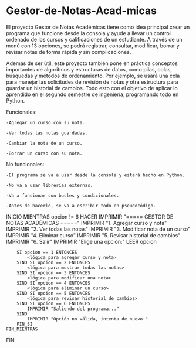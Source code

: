 # Gestor-de-Notas-Acad-micas
El proyecto Gestor de Notas Académicas tiene como idea principal crear un programa que funcione desde la consola y ayude a llevar un control ordenado de los cursos y calificaciones de un estudiante. A través de un menú con 13 opciones, se podrá registrar, consultar, modificar, borrar y revisar notas de forma rápida y sin complicaciones.

Además de ser útil, este proyecto también pone en práctica conceptos importantes de algoritmos y estructuras de datos, como pilas, colas, búsquedas y métodos de ordenamiento. Por ejemplo, se usará una cola para manejar las solicitudes de revisión de notas y otra estructura para guardar un historial de cambios. Todo esto con el objetivo de aplicar lo aprendido en el segundo semestre de ingeniería, programando todo en Python.

Funcionales:

    -Agregar un curso con su nota.

    -Ver todas las notas guardadas.

    -Cambiar la nota de un curso.

    -Borrar un curso con su nota.

No funcionales:

    -El programa se va a usar desde la consola y estará hecho en Python.

    -No va a usar librerías externas.

    -Va a funcionar con bucles y condicionales.

    -Antes de hacerlo, se va a escribir todo en pseudocódigo.

INICIO
    MIENTRAS opcion != 6 HACER
        IMPRIMIR "===== GESTOR DE NOTAS ACADÉMICAS ====="
        IMPRIMIR "1. Agregar curso y nota"
        IMPRIMIR "2. Ver todas las notas"
        IMPRIMIR "3. Modificar nota de un curso"
        IMPRIMIR "4. Eliminar curso"
        IMPRIMIR "5. Revisar historial de cambios"
        IMPRIMIR "6. Salir"
        IMPRIMIR "Elige una opción:"
        LEER opcion

        SI opcion == 1 ENTONCES
            <lógica para agregar curso y nota>
        SINO SI opcion == 2 ENTONCES
            <lógica para mostrar todas las notas>
        SINO SI opcion == 3 ENTONCES
            <lógica para modificar una nota>
        SINO SI opcion == 4 ENTONCES
            <lógica para eliminar un curso>
        SINO SI opcion == 5 ENTONCES
            <lógica para revisar historial de cambios>
        SINO SI opcion == 6 ENTONCES
            IMPRIMIR "Saliendo del programa..."
        SINO
            IMPRIMIR "Opción no válida, intenta de nuevo."
        FIN_SI
    FIN_MIENTRAS
FIN
